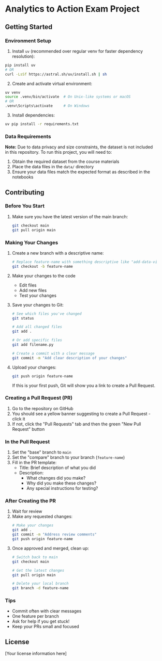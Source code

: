 # Analytics to Action Exam Project

## Getting Started

### Environment Setup

1. Install `uv` (recommended over regular venv for faster dependency resolution):
```bash
pip install uv
# OR
curl -LsSf https://astral.sh/uv/install.sh | sh
```

2. Create and activate virtual environment:
```bash
uv venv
source .venv/bin/activate  # On Unix-like systems or macOS
# OR
.venv\Scripts\activate     # On Windows
```

3. Install dependencies:
```bash
uv pip install -r requirements.txt
```

### Data Requirements

**Note:** Due to data privacy and size constraints, the dataset is not included in this repository. To run this project, you will need to:

1. Obtain the required dataset from the course materials
2. Place the data files in the `data/` directory
3. Ensure your data files match the expected format as described in the notebooks

## Contributing

### Before You Start
1. Make sure you have the latest version of the main branch:
   ```bash
   git checkout main
   git pull origin main
   ```

### Making Your Changes
1. Create a new branch with a descriptive name:
   ```bash
   # Replace feature-name with something descriptive like "add-data-visualization"
   git checkout -b feature-name
   ```

2. Make your changes to the code
   - Edit files
   - Add new files
   - Test your changes

3. Save your changes to Git:
   ```bash
   # See which files you've changed
   git status

   # Add all changed files
   git add .
   
   # Or add specific files
   git add filename.py

   # Create a commit with a clear message
   git commit -m "Add clear description of your changes"
   ```

4. Upload your changes:
   ```bash
   git push origin feature-name
   ```
   If this is your first push, Git will show you a link to create a Pull Request.

### Creating a Pull Request (PR)
1. Go to the repository on GitHub
2. You should see a yellow banner suggesting to create a Pull Request - click it
3. If not, click the "Pull Requests" tab and then the green "New Pull Request" button

### In the Pull Request
1. Set the "base" branch to `main`
2. Set the "compare" branch to your branch (`feature-name`)
3. Fill in the PR template:
   - Title: Brief description of what you did
   - Description: 
     - What changes did you make?
     - Why did you make these changes?
     - Any special instructions for testing?

### After Creating the PR
1. Wait for review
2. Make any requested changes:
   ```bash
   # Make your changes
   git add .
   git commit -m "Address review comments"
   git push origin feature-name
   ```
3. Once approved and merged, clean up:
   ```bash
   # Switch back to main
   git checkout main
   
   # Get the latest changes
   git pull origin main
   
   # Delete your local branch
   git branch -d feature-name
   ```

### Tips
- Commit often with clear messages
- One feature per branch
- Ask for help if you get stuck!
- Keep your PRs small and focused

## License

[Your license information here]

